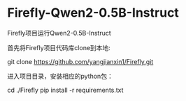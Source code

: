 # Firefly-Qwen2-0.5B-Instruct
Firefly项目运行Qwen2-0.5B-Instruct

首先将Firefly项目代码库clone到本地:

git clone https://github.com/yangjianxin1/Firefly.git

进入项目目录，安装相应的python包：

cd ./Firefly
pip install -r requirements.txt
